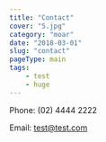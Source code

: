 ```yaml
---
title: "Contact"
cover: "5.jpg"
category: "moar"
date: "2018-03-01"
slug: "contact"
pageType: main
tags:
    - test
    - huge
---
```


Phone: (02) 4444 2222

Email: test@test.com
